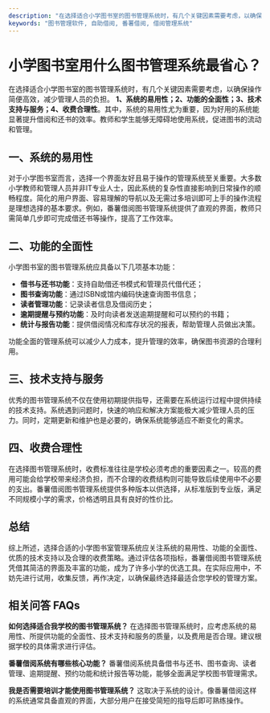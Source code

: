 ```yaml
---
description: "在选择适合小学图书室的图书管理系统时，有几个关键因素需要考虑，以确保操作简便高效，减少管理人员的负担。 **1、系统的易用性；2、功能的全面性；3、技术支持与服务；4、收费合理性**。其中，系统的易用性尤为重要，因为好用的系统能显著提升借阅和还书的效率。教师和学生能够无障碍地使用系统，促进图书的流动和管理。"
keywords: "图书管理软件, 自助借阅, 番薯借阅, 借阅管理系统"
---
```

# 小学图书室用什么图书管理系统最省心？

在选择适合小学图书室的图书管理系统时，有几个关键因素需要考虑，以确保操作简便高效，减少管理人员的负担。 **1、系统的易用性；2、功能的全面性；3、技术支持与服务；4、收费合理性**。其中，系统的易用性尤为重要，因为好用的系统能显著提升借阅和还书的效率。教师和学生能够无障碍地使用系统，促进图书的流动和管理。

## **一、系统的易用性**

对于小学图书室而言，选择一个界面友好且易于操作的管理系统至关重要。大多数小学教师和管理人员并非IT专业人士，因此系统的复杂性直接影响到日常操作的顺畅程度。简化的用户界面、容易理解的导航以及无需过多培训即可上手的操作流程是理想选择的基本要求。例如，番薯借阅图书管理系统提供了直观的界面，教师只需简单几步即可完成借还书等操作，提高了工作效率。

## **二、功能的全面性**

小学图书室的图书管理系统应具备以下几项基本功能：

- **借书与还书功能**：支持自助借还书模式和管理员代借代还；
- **图书查询功能**：通过ISBN或馆内编码快速查询图书信息；
- **读者管理功能**：记录读者信息及借阅历史；
- **逾期提醒与预约功能**：及时向读者发送逾期提醒和可以预约的书籍；
- **统计与报告功能**：提供借阅情况和库存状况的报表，帮助管理人员做出决策。

功能全面的管理系统可以减少人力成本，提升管理的效率，确保图书资源的合理利用。

## **三、技术支持与服务**

优秀的图书管理系统不仅在使用初期提供指导，还需要在系统运行过程中提供持续的技术支持。系统遇到问题时，快速的响应和解决方案能极大减少管理人员的压力。同时，定期更新和维护也是必要的，确保系统能够适应不断变化的需求。

## **四、收费合理性**

在选择图书管理系统时，收费标准往往是学校必须考虑的重要因素之一。较高的费用可能会给学校带来经济负担，而不合理的收费结构则可能导致后续使用中不必要的支出。番薯借阅图书管理系统提供多种版本以供选择，从标准版到专业版，满足不同规模小学的需求，价格透明且具有良好的性价比。

## **总结**

综上所述，选择合适的小学图书室管理系统应关注系统的易用性、功能的全面性、优质的技术支持以及合理的收费策略。通过评估各项指标，番薯借阅图书管理系统凭借其简洁的界面及丰富的功能，成为了许多小学的优选工具。在实际应用中，不妨先进行试用，收集反馈，再作决定，以确保最终选择最适合您学校的管理方案。

## 相关问答 FAQs

**如何选择适合我学校的图书管理系统？**
在选择图书管理系统时，应考虑系统的易用性、所提供功能的全面性、技术支持和服务的质量，以及费用是否合理。建议根据学校的具体需求进行评估。

**番薯借阅系统有哪些核心功能？**
番薯借阅系统具备借书与还书、图书查询、读者管理、逾期提醒、预约功能和统计报告等功能，能够全面满足学校图书管理需求。

**我是否需要培训才能使用图书管理系统？**
这取决于系统的设计。像番薯借阅这样的系统通常具备直观的界面，大部分用户在接受简短的指导后即可熟练操作。

